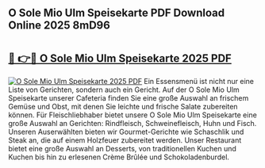 ## O Sole Mio Ulm Speisekarte PDF Download Online 2025 8mD96

# <h2><a href="http://gc5s5v6.nevu.top/?p=O+Sole+Mio+Ulm+Speisekarte">🔗 👉🔴 O Sole Mio Ulm Speisekarte 2025 PDF</a></h2>

[![O Sole Mio Ulm Speisekarte 2025 PDF](https://i.imgur.com/dBaPXMq.png)](http://gc5s5v6.nevu.top/?p=O+Sole+Mio+Ulm+Speisekarte)
Ein Essensmenü ist nicht nur eine Liste von Gerichten, sondern auch ein Gericht. Auf der O Sole Mio Ulm Speisekarte unserer Cafeteria finden Sie eine große Auswahl an frischem Gemüse und Obst, mit denen Sie leichte und frische Salate zubereiten können. Für Fleischliebhaber bietet unsere O Sole Mio Ulm Speisekarte eine große Auswahl an Gerichten: Rindfleisch, Schweinefleisch, Huhn und Fisch. Unseren Auserwählten bieten wir Gourmet-Gerichte wie Schaschlik und Steak an, die auf einem Holzfeuer zubereitet werden. Unser Restaurant bietet eine große Auswahl an Desserts, von traditionellen Kuchen und Kuchen bis hin zu erlesenen Crème Brûlée und Schokoladenburdel.
